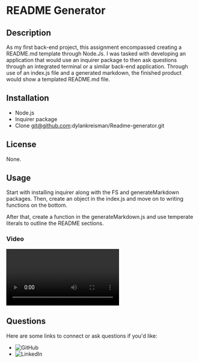# README Generator 

## Description
As my first back-end project, this assignment encompassed creating a README.md template through Node.Js. I was tasked with developing an application that would use an inquirer package to then ask questions through an integrated terminal or a similar back-end application. Through use of an index.js file and a generated markdown, the finished product would show a templated README.md file.

## Installation 
- Node.js
- Inquirer package
- Clone git@github.com:dylankreisman/Readme-generator.git

## License
None.

## Usage
Start with installing inquirer along with the FS and generateMarkdown packages. Then, create an object in the index.js and move on to writing functions on the bottom. 

After that, create a function in the generateMarkdown.js and use temperate literals to outline the README sections.

### Video
![Walkthrough video](https://github.com/dylankreisman/Readme-generator/assets/readme-walkthrough.mp4)

## Questions
Here are some links to connect or ask questions if you'd like:
- ![GitHub](https://github.com/dylankreisman)
- ![LinkedIn](https://www.linkedin.com/in/dylan-kreisman-3752b1160/)